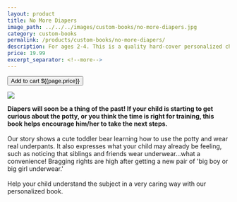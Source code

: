 ```yaml
---
layout: product
title: No More Diapers
image_path: ../../../images/custom-books/no-more-diapers.jpg
category: custom-books
permalink: /products/custom-books/no-more-diapers/
description: For ages 2-4. This is a quality hard-cover personalized children's book. Washable hard covers. Fully illustrated color pages. 36 pages.
price: 19.99
excerpt_separator: <!--more-->
---
```


<button class="bg-blue-500 hover:bg-blue-700 text-white font-bold my-2 py-2 px-4 rounded w-full snipcart-add-item" 
data-item-id="no-more-diapers" 
data-item-price="{{page.price}}"
data-item-url="https://www.karenix.com/shop"
data-item-description="{{ page.description }}"
data-item-image="{{page.image_path}}"
data-item-name="{{page.title}}"
data-item-custom10-name="Age (optional)"
data-item-custom11-name="First Name"
data-item-custom12-name="Last Name"
data-item-custom13-name="Middle Name (optional)"
data-item-custom14-name="Use Nickname (optional)"
data-item-custom15-name="Hometown"
data-item-custom16-name="Friends"
data-item-custom17-name="Dedication (with love from)"
data-item-custom18-name="Book From (Mom & Dad"
data-item-custom19-name="Date of Gift"
data-item-custom20-name="Gender"
data-item-custom20-options="Please select|Boy|Girl">
Add to cart ${{page.price}}
</button>

<!--more-->

<div class="flex flex-wrap">
  <div class="w-64 p-4 h-auto">
    <a data-fancybox="gallery" href="{{ page.image_path }}"><img src="{{ page.image_path }}"></a>
  </div>
  <div class="sm:flex-1">
    <p class="p-4 text-gray-700">
      <strong>
        Diapers will soon be a thing of the past! If your child is starting to get curious about the potty, or you think
        the time is right for training, this book helps encourage him/her to take the next steps.
      </strong>
      <br><br>
      Our story shows a cute toddler bear learning how to use the potty and wear real underpants. It also expresses what
      your child may already be feeling, such as noticing that siblings and friends wear underwear...what a convenience!
      Bragging rights are high after getting a new pair of 'big boy or big girl underwear.'
      <br /> <br />
      Help your child understand the subject in a very caring way with our personalized book.
      <br /> <br />
    </p>
  </div>
</div>